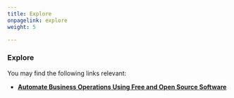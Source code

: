 ```yaml
---
title: Explore
onpagelink: explore
weight: 5

---
```


### Explore

You may find the following links relevant:

- **[Automate Business Operations Using Free and Open Source Software](https://blog.containerize.com/2020/08/27/automate-business-operations-using-open-source-software/)**
 
